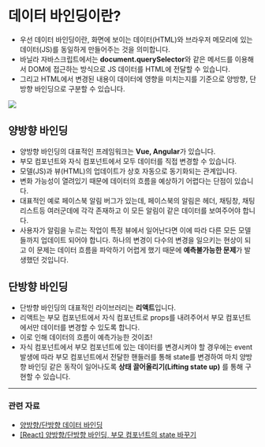 # 데이터 바인딩이란?

- 우선 데이터 바인딩이란, 화면에 보이는 데이터(HTML)와 브라우저 메모리에 있는 데이터(JS)를 동일하게 만들어주는 것을 의미합니다.
- 바닐라 자바스크립트에서는 **document.querySelector**와 같은 메서드를 이용해서 DOM에 접근하는 방식으로 JS 데이터를 HTML에 전달할 수 있습니다.
- 그리고 HTML에서 변경된 내용이 데이터에 영향을 미치는지를 기준으로 양방향, 단방향 바인딩으로 구분할 수 있습니다.

![](https://img1.daumcdn.net/thumb/R1280x0/?scode=mtistory2&fname=https%3A%2F%2Fblog.kakaocdn.net%2Fdn%2Fcc3Hmk%2FbtspxaxJRda%2FK3i0NMx38Vk1YrhSGCAnp0%2Fimg.png)

## 양방향 바인딩

- 양방향 바인딩의 대표적인 프레임워크는 **Vue, Angular**가 있습니다.
- 부모 컴포넌트와 자식 컴포넌트에서 모두 데이터를 직접 변경할 수 있습니다.
- 모델(JS)과 뷰(HTML)의 업데이트가 상호 자동으로 동기화되는 관계입니다.
- 변화 가능성이 열려있기 때문에 데이터의 흐름을 예상하기 어렵다는 단점이 있습니다.
- 대표적인 예로 페이스북 알림 버그가 있는데, 페이스북의 알림은 헤더, 채팅창, 채팅 리스트등 여러군데에 각각 존재하고 이 모든 알림이 같은 데이터를 보여주어야 합니다.
- 사용자가 알림을 누르는 작업이 특정 뷰에서 일어난다면 이에 따라 다른 모든 모델들까지 업데이트 되어야 합니다. 하나의 변경이 다수의 변경을 일으키는 현상이 되고 이 문제는 데이터 흐름을 파악하기 어렵게 했기 때문에 **예측불가능한 문제**가 발생했던 것입니다.

## 단방향 바인딩

- 단방향 바인딩의 대표적인 라이브러리는 **리액트**입니다.
- 리액트는 부모 컴포넌트에서 자식 컴포넌트로 props를 내려주어서 부모 컴포넌트에서만 데이터를 변경할 수 있도록 합니다.
- 이로 인해 데이터의 흐름이 예측가능한 것이죠!
- 자식 컴포넌트에서 부모 컴포넌트에 있는 데이터를 변경시켜야 할 경우에는 event 발생에 따라 부모 컴포넌트에서 전달한 핸들러를 통해 state를 변경하여 마치 양방향 바인딩 같은 동작이 일어나도록 **상태 끌어올리기(Lifting state up)** 를 통해 구현할 수 있습니다.

---

### 관련 자료

- [양방향/단방향 데이터 바인딩](https://talkwithcode.tistory.com/6)
- [\[React\] 양방향/단방향 바인딩, 부모 컴포넌트의 state 바꾸기](https://gitnyang.tistory.com/entry/React-%EC%96%91%EB%B0%A9%ED%96%A5-%EB%8B%A8%EB%B0%A9%ED%96%A5-%EB%B0%94%EC%9D%B8%EB%94%A9-%EB%B6%80%EB%AA%A8-%EC%BB%B4%ED%8F%AC%EB%84%8C%ED%8A%B8%EC%9D%98-state-%EB%B0%94%EA%BE%B8%EA%B8%B0)
